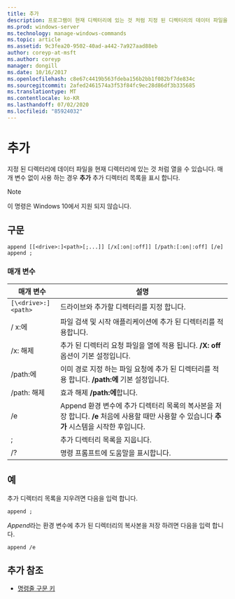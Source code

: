 ```yaml
---
title: 추가
description: 프로그램이 현재 디렉터리에 있는 것 처럼 지정 된 디렉터리의 데이터 파일을 열 수 있도록 하는 추가 명령에 대 한 참조 문서입니다.
ms.prod: windows-server
ms.technology: manage-windows-commands
ms.topic: article
ms.assetid: 9c3fea20-9502-40ad-a442-7a927aad88eb
author: coreyp-at-msft
ms.author: coreyp
manager: dongill
ms.date: 10/16/2017
ms.openlocfilehash: c8e67c4419b563fdeba156b2bb1f082bf7de834c
ms.sourcegitcommit: 2afed2461574a3f53f84fc9ec28d86df3b335685
ms.translationtype: MT
ms.contentlocale: ko-KR
ms.lasthandoff: 07/02/2020
ms.locfileid: "85924032"
---
```

# <a name="append"></a>추가

지정 된 디렉터리에 데이터 파일을 현재 디렉터리에 있는 것 처럼 열을 수 있습니다. 매개 변수 없이 사용 하는 경우 **추가** 추가 디렉터리 목록을 표시 합니다.

> [!NOTE]
> 이 명령은 Windows 10에서 지원 되지 않습니다.

## <a name="syntax"></a>구문

```
append [[<drive>:]<path>[;...]] [/x[:on|:off]] [/path:[:on|:off] [/e]
append ;
```

### <a name="parameters"></a>매개 변수

| 매개 변수 | 설명 |
| --------- | ----------- |
| `[\<drive>:]<path>` | 드라이브와 추가할 디렉터리를 지정 합니다. |
| / x:에 | 파일 검색 및 시작 애플리케이션에 추가 된 디렉터리를 적용합니다. |
| /x: 해제 | 추가 된 디렉터리 요청 파일을 열에 적용 됩니다. **/X: off** 옵션이 기본 설정입니다. |
| /path:에 | 이미 경로 지정 하는 파일 요청에 추가 된 디렉터리를 적용 합니다. **/path:에** 기본 설정입니다. |
| /path: 해제 | 효과 해제 **/path:에**합니다. |
| /e | Append 환경 변수에 추가 디렉터리 목록의 복사본을 저장 합니다. **/e** 처음에 사용할 때만 사용할 수 있습니다 **추가** 시스템을 시작한 후입니다. |
| ; | 추가 디렉터리 목록을 지웁니다. |
| /? | 명령 프롬프트에 도움말을 표시합니다. |

## <a name="examples"></a>예

추가 디렉터리 목록을 지우려면 다음을 입력 합니다.

```
append ;
```

*Append*라는 환경 변수에 추가 된 디렉터리의 복사본을 저장 하려면 다음을 입력 합니다.

```
append /e
```

## <a name="additional-references"></a>추가 참조

- [명령줄 구문 키](command-line-syntax-key.md)
